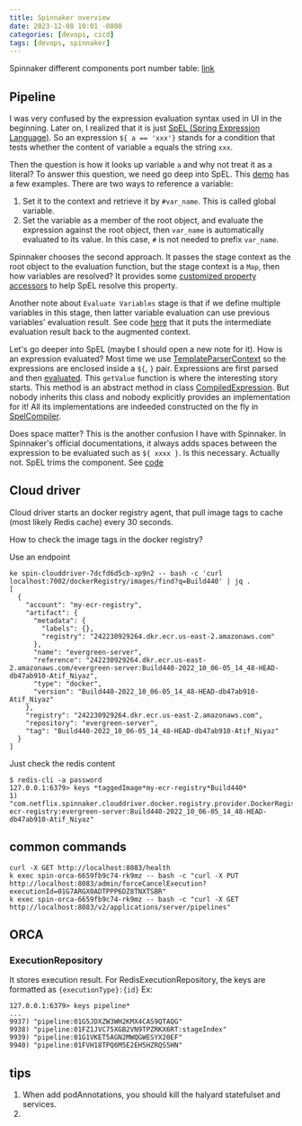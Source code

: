 ```yaml
---
title: Spinnaker overview
date: 2023-12-08 10:01 -0800
categories: [devops, cicd]
tags: [devops, spinnaker]
---
```


Spinnaker different components port number table:
[link](https://spinnaker.io/docs/reference/architecture/microservices-overview/)

## Pipeline

I was very confused by the expression evaluation syntax used in UI in the
beginning. Later on, I realized that it is just
[SpEL (Spring Expression Language)](https://docs.spring.io/spring-framework/reference/core/expressions/evaluation.html).
So an expression `${ a == 'xxx'}` stands for a condition that tests whether the
content of variable `a` equals the string `xxx`.

Then the question is how it looks up variable `a` and why not treat it as a
literal? To answer this question, we need go deep into SpEL. This
[demo](https://github.com/dingxiong/codebox/blob/55a76a2e6d975b0a654184d38cac9fc31e70a5a5/SpELDemo/src/test/java/com/example/SpELTest.java#L50-L50)
has a few examples. There are two ways to reference a variable:

1. Set it to the context and retrieve it by `#var_name`. This is called global
   variable.
2. Set the variable as a member of the root object, and evaluate the expression
   against the root object, then `var_name` is automatically evaluated to its
   value. In this case, `#` is not needed to prefix `var_name`.

Spinnaker chooses the second approach. It passes the stage context as the root
object to the evaluation function, but the stage context is a `Map`, then how
variables are resolved? It provides some
[customized property accessors](https://github.com/spinnaker/kork/blob/cf76e731d4201d0972cec6197a0f2536046e4537/kork-expressions/src/main/java/com/netflix/spinnaker/kork/expressions/ExpressionsSupport.java#L177)
to help SpEL resolve this property.

Another note about `Evaluate Variables` stage is that if we define multiple
variables in this stage, then latter variable evaluation can use previous
variables' evaluation result. See code
[here](https://github.com/spinnaker/orca/blob/0284e7537af855159da2511aae2e0f89d8910342/orca-core/src/main/java/com/netflix/spinnaker/orca/pipeline/EvaluateVariablesStage.java#L103-L103)
that it puts the intermediate evaluation result back to the augmented context.

Let's go deeper into SpEL (maybe I should open a new note for it). How is an
expression evaluated? Most time we use
[TemplateParserContext](https://github.com/spring-projects/spring-framework/blob/a3b979c5ecb7eda96ebf264672ce522177c6fc77/spring-expression/src/main/java/org/springframework/expression/common/TemplateParserContext.java#L38)
so the expressions are enclosed inside a `${`, `}` pair. Expressions are first
parsed and then
[evaluated](https://github.com/spinnaker/kork/blob/cf76e731d4201d0972cec6197a0f2536046e4537/kork-expressions/src/main/java/com/netflix/spinnaker/kork/expressions/ExpressionTransform.java#L177).
This `getValue` function is where the interesting story starts. This method is
an abstract method in class
[CompiledExpression](https://github.com/spring-projects/spring-framework/blob/a3b979c5ecb7eda96ebf264672ce522177c6fc77/spring-expression/src/main/java/org/springframework/expression/spel/CompiledExpression.java).
But nobody inherits this class and nobody explicitly provides an implementation
for it! All its implementations are indeeded constructed on the fly in
[SpelCompiler](https://github.com/spring-projects/spring-framework/blob/a3b979c5ecb7eda96ebf264672ce522177c6fc77/spring-expression/src/main/java/org/springframework/expression/spel/standard/SpelCompiler.java#L137).

Does space matter? This is the another confusion I have with Spinnaker. In
Spinnaker's official documentations, it always adds spaces between the
expression to be evaluated such as `${ xxxx }`. Is this necessary. Actually
not. SpEL trims the component. See
[code](https://github.com/spring-projects/spring-framework/blob/a3b979c5ecb7eda96ebf264672ce522177c6fc77/spring-expression/src/main/java/org/springframework/expression/common/TemplateAwareExpressionParser.java#L122)

## Cloud driver

Cloud driver starts an docker registry agent, that pull image tags to cache
(most likely Redis cache) every 30 seconds.

How to check the image tags in the docker registry?

Use an endpoint

```
ke spin-clouddriver-7dcfd6d5cb-xp9n2 -- bash -c 'curl localhost:7002/dockerRegistry/images/find?q=Build440' | jq .
[
  {
    "account": "my-ecr-registry",
    "artifact": {
      "metadata": {
        "labels": {},
        "registry": "242230929264.dkr.ecr.us-east-2.amazonaws.com"
      },
      "name": "evergreen-server",
      "reference": "242230929264.dkr.ecr.us-east-2.amazonaws.com/evergreen-server:Build440-2022_10_06-05_14_48-HEAD-db47ab910-Atif_Niyaz",
      "type": "docker",
      "version": "Build440-2022_10_06-05_14_48-HEAD-db47ab910-Atif_Niyaz"
    },
    "registry": "242230929264.dkr.ecr.us-east-2.amazonaws.com",
    "repository": "evergreen-server",
    "tag": "Build440-2022_10_06-05_14_48-HEAD-db47ab910-Atif_Niyaz"
  }
]
```

Just check the redis content

```
$ redis-cli -a password
127.0.0.1:6379> keys *taggedImage*my-ecr-registry*Build440*
1) "com.netflix.spinnaker.clouddriver.docker.registry.provider.DockerRegistryProvider:taggedImage:attributes:dockerRegistry:taggedImage:my-ecr-registry:evergreen-server:Build440-2022_10_06-05_14_48-HEAD-db47ab910-Atif_Niyaz"
```

## common commands

```
curl -X GET http://localhost:8083/health
k exec spin-orca-6659fb9c74-rk9mz -- bash -c "curl -X PUT http://localhost:8083/admin/forceCancelExecution?executionId=01G7ARGX0ADTPPP6DZ8TNXTSBR"
k exec spin-orca-6659fb9c74-rk9mz -- bash -c "curl -X GET http://localhost:8083/v2/applications/server/pipelines"
```

## ORCA

### ExecutionRepository

It stores execution result. For RedisExecutionRepository, the keys are
formatted as `{executionType}:{id}` Ex:

```
127.0.0.1:6379> keys pipeline*
...
9937) "pipeline:01G5JDXZW3WH2KMX4CAS9QTAQG"
9938) "pipeline:01FZ1JVC75XGB2VN9TPZRKX6RT:stageIndex"
9939) "pipeline:01G1VKET5AGN2MWQGWESYX20EF"
9940) "pipeline:01FVH18TPQ6M5E2EH5HZRQS5HN"
```

## tips

1. When add podAnnotations, you should kill the halyard statefulset and
   services.
2.

